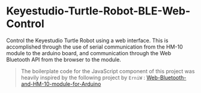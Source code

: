 # Keyestudio-Turtle-Robot-BLE-Web-Control

Control the Keyestudio Turtle Robot using a web interface. This is accomplished through the use of serial communication from the HM-10 module to the arduino board, and communication through the Web Bluetooth API from the browser to the module.

> The boilerplate code for the JavaScript component of this project was heavily inspired by the following project by ``ErniW`` : [Web-Bluetooth-and-HM-10-module-for-Arduino](https://github.com/ErniW/Web-Bluetooth-and-HM-10-module-for-Arduino)
